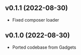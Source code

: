 ## v0.1.1 (2022-08-30)
* Fixed composer loader

## v0.1.0 (2022-08-30)
* Ported codebase from Gadgets
